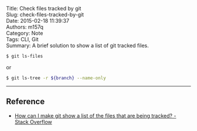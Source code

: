 Title: Check files tracked by git  
Slug: check-files-tracked-by-git  
Date: 2015-02-18 11:39:37  
Authors: m157q  
Category: Note  
Tags: CLI, Git  
Summary: A brief solution to show a list of git tracked files.  
  
  
```zsh  
$ git ls-files  
```  
  
or  
  
```zsh  
$ git ls-tree -r ${branch} --name-only  
```  
  
---  
  
## Reference  
  
+ [How can I make git show a list of the files that are being tracked? - Stack Overflow](http://stackoverflow.com/questions/15606955/how-can-i-make-git-show-a-list-of-the-files-that-are-being-tracked)  
